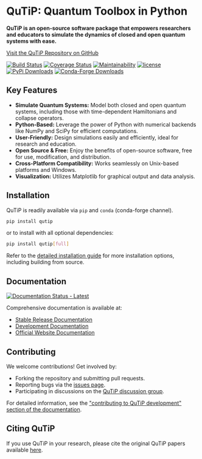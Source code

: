# QuTiP: Quantum Toolbox in Python

**QuTiP is an open-source software package that empowers researchers and educators to simulate the dynamics of closed and open quantum systems with ease.**

[Visit the QuTiP Repository on GitHub](https://github.com/qutip/qutip)

[![Build Status](https://github.com/qutip/qutip/actions/workflows/tests.yml/badge.svg?branch=master)](https://github.com/qutip/qutip/actions/workflows/tests.yml)
[![Coverage Status](https://img.shields.io/coveralls/qutip/qutip.svg?logo=Coveralls)](https://coveralls.io/r/qutip/qutip)
[![Maintainability](https://api.codeclimate.com/v1/badges/df502674f1dfa1f1b67a/maintainability)](https://codeclimate.com/github/qutip/qutip/maintainability)
[![license](https://img.shields.io/badge/license-New%20BSD-blue.svg)](https://opensource.org/licenses/BSD-3-Clause)
[![PyPi Downloads](https://img.shields.io/pypi/dm/qutip?label=downloads%20%7C%20pip&logo=PyPI)](https://pypi.org/project/qutip)
[![Conda-Forge Downloads](https://img.shields.io/conda/dn/conda-forge/qutip?label=downloads%20%7C%20conda&logo=Conda-Forge)](https://anaconda.org/conda-forge/qutip)

## Key Features

*   **Simulate Quantum Systems:** Model both closed and open quantum systems, including those with time-dependent Hamiltonians and collapse operators.
*   **Python-Based:** Leverage the power of Python with numerical backends like NumPy and SciPy for efficient computations.
*   **User-Friendly:** Design simulations easily and efficiently, ideal for research and education.
*   **Open Source & Free:** Enjoy the benefits of open-source software, free for use, modification, and distribution.
*   **Cross-Platform Compatibility:** Works seamlessly on Unix-based platforms and Windows.
*   **Visualization:** Utilizes Matplotlib for graphical output and data analysis.

## Installation

QuTiP is readily available via `pip` and `conda` (conda-forge channel).

```bash
pip install qutip
```

or to install with all optional dependencies:

```bash
pip install qutip[full]
```

Refer to the [detailed installation guide](https://qutip.readthedocs.io/en/stable/installation.html) for more installation options, including building from source.

## Documentation

[![Documentation Status - Latest](https://readthedocs.org/projects/qutip/badge/?version=latest)](https://qutip.readthedocs.io/en/latest/?badge=latest)

Comprehensive documentation is available at:
*   [Stable Release Documentation](https://qutip.readthedocs.io/en/latest/)
*   [Development Documentation](https://qutip.readthedocs.io/en/master/)
*   [Official Website Documentation](https://qutip.org/documentation.html)

## Contributing

We welcome contributions! Get involved by:

*   Forking the repository and submitting pull requests.
*   Reporting bugs via the [issues page](https://github.com/qutip/qutip/issues).
*   Participating in discussions on the [QuTiP discussion group](https://groups.google.com/g/qutip).

For detailed information, see the ["contributing to QuTiP development" section of the documentation](https://qutip.readthedocs.io/en/stable/development/contributing.html).

## Citing QuTiP

If you use QuTiP in your research, please cite the original QuTiP papers available [here](https://dml.riken.jp/?s=QuTiP).